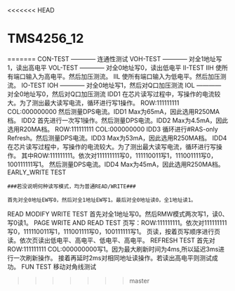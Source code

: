 <<<<<<< HEAD
# TMS4256_12
=======
CON-TEST ———— 连通性测试
VOH-TEST ———— 对全1地址写1，读出高电平
VOL-TEST ———— 对全0地址写0，读出低电平
II-TEST
    IIH 使所有端口输入为高电平。然后加压测流。
    IIL 使所有端口输入为低电平。然后加压测流。
IO-TEST
    IOH ———— 对全0地址写1，然后对Q口加压测流
    IOL ———— 对全0地址写0，然后对Q口加压测流
IDD1
    在芯片读写过程中，写操作的电流较大。为了测出最大读写电流，循环进行写1操作。
    ROW:111111111 COL:000000000
    然后测量DPS电流。IDD1 Max为65mA，因此选用R250MA档。
IDD2
    首先进行一次写1操作。然后测量DPS电流。IDD2 Max为4.5mA，因此选用R20MA档。
    ROW:111111111 COL:000000000
IDD3
    循环进行#RAS-only Refresh。然后测量DPS电流。IDD3 Max为53mA，因此选用R250MA档。
IDD4
    在芯片读写过程中，写操作的电流较大。为了测出最大读写电流，循环进行写操作。
    其中ROW:111111111。依次对111111111写0，111110011写1，111001111写0，100111111写1。
    然后测量DPS电流。IDD4 Max为45mA，因此选用R250MA档。
EARLY_WRITE TEST

    ###若没说明何种读写模式，均为普通READ/WRITE###
    
    首先对全0地址EW写0，然后对全1地址EW写1。最后对全0地址读0，全1地址读1。
READ MODIFY WRITE TEST
    首先对全1地址写0。然后RMW模式两次写1，读0、写0读1。
PAGE WRITE AND READ TEST
    页写：ROW:111111111。依次对111111111写0，111110011写1，111001111写0，100111111写1。
    页读，按着页写顺序进行页读。依次页读出低电平、高电平、低电平、高电平。
REFRESH TEST
    首先对ROW:111111111 COL:000000000写1。因为最大刷新时间为4ms,所以延迟3ms进行一次刷新操作。
    接着再延时2ms对相同地址读操作。若读出高电平则测试成功。
FUN TEST
    移动对角线测试    
>>>>>>> master
